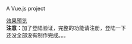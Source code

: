  A Vue.js project<br>
 
<a href="https://rookiegz.github.io/vueShopApp/" target="_blank">效果预览</a><br>
<b>注意：</b>加了登陆验证，完整的功能请注册，登陆一下<br>
还没全部没有制作完成。。。